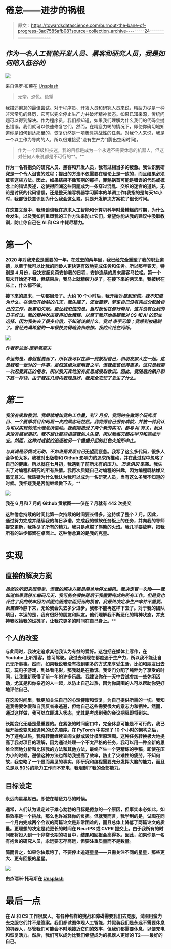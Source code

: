 # 倦怠——进步的祸根

> 原文：<https://towardsdatascience.com/burnout-the-bane-of-progress-3ad7585afb08?source=collection_archive---------24----------------------->

## *作为一名人工智能开发人员、黑客和研究人员，我是如何陷入低谷的*

![](img/20af62a7076641cb50cdb76ac0ee3969.png)

来自保罗·布莱在 [Unsplash](https://unsplash.com/photos/XOQJa4OC8P0)

> 无奈。恐慌。绝望

我描述倦怠的最佳尝试。对于程序员、开发人员和研究人员来说，精疲力尽是一种非常常见的经历，它可以完全停止生产力并破坏精神状态。如果已知来源，传统问题可以得到解决。作为程序员，我们都知道，如果我们理解为什么我们的代码会抛出错误，我们就可以快速修复它们。然而，在精疲力竭的情况下，即使你确切地知道你是如何到达那里的，恢复仍然是一项极具挑战性的任务。对我个人来说，我是一个以工作为导向的人，所以很难接受“没有生产力”(腾出空闲时间)。

> 作为一个超级科技迷，我的目标是成为一个永远不需要休息的机器人，但这对任何人来说都是不可行的**。**

**作为一名有抱负的研究人员、黑客和开发人员，我有过相当多的疲惫。我认识到研究是一个令人沮丧的过程；提出的方法不仅需要在理论上是一致的，而且结果必须证实这些方法。因此，如果结果不像预期的那样，罪魁祸首可能是错误的代码或概念上的错误表述，这使得回溯这些问题成为一条穿过混乱、交织的迷宫的道路。无论是讨厌的代码错误，还是整天编写机器学习脚本的单调工作(我指的是每天*14*小时，我都很快意识到为什么我会这么累。只是开发解决方案花了很长时间。**

**在这篇文章中，我想谈谈我在追求人工智能和计算机科学时最糟糕的时期，为什么会发生，以及我如何重塑我的工作方法来防止它们。希望你能从我的建议中吸取教训，防止你自己在 AI 和 CS 中耗尽精力。**

# **第一个**

**2020 年对我来说是重要的一年。在过去的两年里，我已经完全重塑了我的职业道德，以至于我可以比我的同龄人更快更有效地完成任务和任务。所以那年春天，特别是 4 月份，我决定超负荷安排我的日程，安排连续的周末黑客马拉松。第一个周末开始还不错，但结束后，我马上就精疲力尽了，在接下来的两天里，我被绑在床上，什么都不做。**

**接下来的周末，一切都崩溃了。大约 10 个小时后，我开始对*感到恐慌，我不知道为什么。在活动开始前的几天，我失眠了，还做噩梦，梦见自己没有完成分配给自己的工作，我害怕失败。更让我恐慌的是，当时我也在修行斋月，这并没有让我的日子好过。我的精神状态变得如此糟糕，以至于我开始质疑我对 CS 和 AI 的职业选择，因为我失去了很多自信，不知道该做什么。我对 ***束手无策；我感到被遏制了。曾经充满希望的一年很快变得暗淡和悲惨。我的火花在闪烁。******

***![](img/1b73b2f8b2eb6a31effd1f87d4d3b70e.png)***

***作者罗迪翁·库斯塔耶夫***

***幸运的是，春假就要到了，所以我可以在那一周放松自己，和朋友家人在一起。这是我唯一做对的一件事，虽然这绝对是明智之举，但我应该做得更多。这只是我第一次忍受真正的倦怠，所以我天真地没有反思或吸取教训。因此，我随后的飙升和下跌一样快，由于我在几周内表现良好，我完全忘记了发生了什么。***

# ***第二***

***我没有吸取教训。我继续增加我的工作量，到 7 月份，我同时在做两个研究项目、一个夏季项目和两周一次的黑客马拉松。我觉得自己很有成就，并被一种我认为可以实现的伟大理念所驱动。我刚刚接受了两个新的实习，都与 AI 有关，我从来没有感觉更好。我不想让那些指望我的人失望，所以我每天都在学习和完成作业。然而，这种对成就的追逐被另一个慢慢升起的红色火焰所中止。***

***与其说是恐慌或无助，不如说是发现自己*无望而疲惫。我写了这么多代码，很多人会争论太多。我被对出版物和 Github 影响力的追求所推动，并在此过程中忽略了自己的健康。所以就在七月初，我遇到了前所未有的压力。 ***万念俱灰*** 来袭。我失去了对编程和研究的所有热情。我再次质疑自己对编程的兴趣，因为编程既枯燥又毫无意义。我质疑为什么我认为我可以成为一名研究人员，当有这么多我不知道的时候。我怀疑我是否能继续做下去。****

****![](img/cc7012dd5e67a8b7ba0e4689b9c3f72b.png)****

****我在 6 月和 7 月的 Github 贡献图——仅在 7 月就有 442 次提交****

****这种倦怠持续的时间比第一次持续的时间要长得多。这持续了整个 7 月。因此，通过努力完成并继续我的每日承诺，完成我的微软任务板上的任务，并向我的导师提交更新，我耗尽了所有的精力。我只是点燃了熊熊的火焰。我几乎要放弃，把我所有的进步都留在桌面上。这种倦怠真的是我的克星。****

# ****实现****

## ****直接的解决方案****

****虽然这听起来很简单，但我的解决方案是简单地停止编码。我决定冒一次险——我知道如果我停止编码几天，我可能会很快落后于我需要完成的所有工作。但是我也评估了我的效率因为试图克服倦怠而受到的损害，我最终决定净生产率并不重要。我*需要*冷静下来，无论我会失去多少进步，我都不能再这样下去了。对于我的团队项目，幸运的是，我有很好的朋友和队友，他们理解我不断恶化的精神状态，并支持我收拾我的烂摊子，让我花更多的时间在自己身上。****

## ****个人的改变****

****与此同时，我决定追求其他我认为有益的爱好。这包括在媒体上写作，在 Youtube 上听播客，练习驾驶。我过去和现在都痴迷于生产力，所以我不能让自己无所事事。然而，如果我说我没有找到更多的方式来享受生活，比如和朋友出去玩，玩电子游戏，到处看电影，那我就是在撒谎。我专门分配了纯粹为了享受的时间，让我重新获得了前一年的许多乐趣。我建议你在一天中尝试参加一些休闲活动，尤其是和你亲近的人一起，以防止自己过热，因为你周围的人可以帮助你更好地评估自己。****

****在这段时间里，我更加关注自己的心理健康和恢复，为自己提供所需的一切。我知道我需要休假和自我反省来逃避，但给自己这些需要很大的意志力和牺牲。然而，通过这样做，我可以立即进入状态，尤其是考虑到我的会议期限即将到来。****

****长期变化无疑是最重要的。在紧张的时间窗口中，完全休息可能是不可行的，我已经开始改变思维通风的优先顺序。在 PyTorch 中实现了 10 个小时的架构之后，为了避免过热，我将转而继续查阅文献或设计模型原理图。这种任务转换极大地提高了我对项目的理解，因为通过处理一个不太严格的任务，我可以用一种全新的思维全面地分析和比较我的方法和其他方法，最终产生一个更精炼的手稿。即使在压力小的时候，遵循这种方法也帮助我提高了效率，防止了灾难性的疲劳。不知何故，我忽略了一个显而易见的事实，即研究和编程需要充分发挥大脑的能力，而且总是以 50%的能力工作而不充电，我限制了我的全部能力。****

## ****目标设定****

****永远向星星射击。即使在精疲力尽的时候。****

****通常，人们认为设定过于雄心勃勃的目标是倦怠的一个原因，但事实未必如此。如果效率是一个挑战，那么也许减轻你的负担。但就我而言，我学到的是，试图在同一个月内完成两个会议的两篇论文是非常困难的，而且总体上降低了两篇论文的质量。更理想的决定是花更长的时间在 NeurIPS 或 CVPR 提交上。由于我所有的时间都将投入到一个非常长期的项目中，结果和回报会高得多。因此，如果你是一名有抱负的研究人员，永远要志存高远，但要注重质量而不是数量。****

****简而言之，如果你快累垮了，不要停止追逐星星——只需关注不同的星星，那些更大、更有回报的星星。****

****![](img/7d48e38a781e8e59799fa9b51cf03f1d.png)****

****由杰瑞米·托马斯在 [Unsplash](https://unsplash.com/photos/E0AHdsENmDg)****

# ****最后一点****

****在 AI 和 CS 工作很累人。有各种各样的挑战和障碍需要我们去克服，试图用蛮力去克服它们并不是答案。我们都试图体现人工智能，并假装我们是永远不需要休息的机器人，尽管我们可能会不时地接近它们的效率，但我们都需要休息，以便充电和恢复活力。然后，我们可以成为比我们希望成为的机器人更好的 T2——最好的自己。****